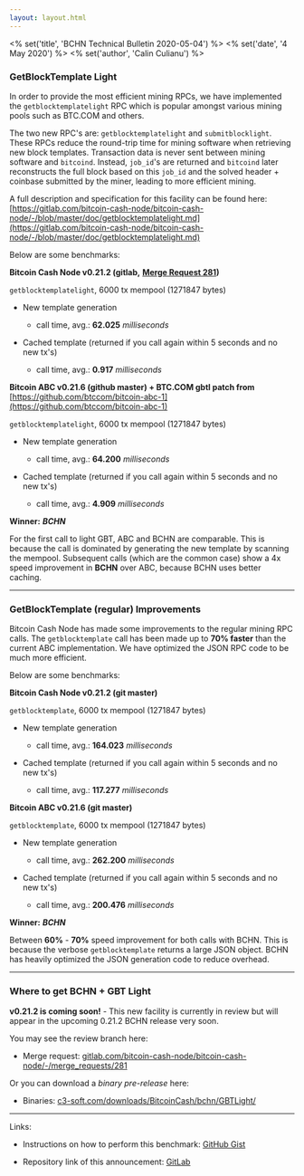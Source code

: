 ```yaml
---
layout: layout.html
---
```


<% set('title', 'BCHN Technical Bulletin 2020-05-04') %>
<% set('date', '4 May 2020') %>
<% set('author', 'Calin Culianu') %>

### GetBlockTemplate Light

In order to provide the most efficient mining RPCs, we have implemented the `getblocktemplatelight` RPC which is popular amongst various mining pools such as BTC.COM and others.

The two new RPC's are: `getblocktemplatelight` and `submitblocklight`. These RPCs reduce the round-trip time for mining software when retrieving new block templates. Transaction data is never sent between mining software and `bitcoind`. Instead, `job_id`'s are returned and `bitcoind` later reconstructs the full block based on this `job_id` and the solved header + coinbase submitted by the miner, leading to more efficient mining.

A full description and specification for this facility can be found here: [https://gitlab.com/bitcoin-cash-node/bitcoin-cash-node/-/blob/master/doc/getblocktemplatelight.md](https://gitlab.com/bitcoin-cash-node/bitcoin-cash-node/-/blob/master/doc/getblocktemplatelight.md)

Below are some benchmarks:

**Bitcoin Cash Node v0.21.2 (gitlab,** [**Merge Request 281**](https://gitlab.com/bitcoin-cash-node/bitcoin-cash-node/-/merge_requests/281)**)**

`getblocktemplatelight`, 6000 tx mempool (1271847 bytes)

*   New template generation

    *   call time, avg.: **62.025** _milliseconds_

*   Cached template (returned if you call again within 5 seconds and no new tx's)

    *   call time, avg.: **0.917** _milliseconds_

**Bitcoin ABC v0.21.6 (github master) + BTC.COM gbtl patch from** [https://github.com/btccom/bitcoin-abc-1](https://github.com/btccom/bitcoin-abc-1)

`getblocktemplatelight`, 6000 tx mempool (1271847 bytes)

*   New template generation

    *   call time, avg.: **64.200** _milliseconds_

*   Cached template (returned if you call again within 5 seconds and no new tx's)

    *   call time, avg.: **4.909** _milliseconds_

**Winner:** **_BCHN_**

For the first call to light GBT, ABC and BCHN are comparable. This is because the call is dominated by generating the new template by scanning the mempool. Subsequent calls (which are the common case) show a 4x speed improvement in **BCHN** over ABC, because BCHN uses better caching.

* * *

### GetBlockTemplate (regular) Improvements

Bitcoin Cash Node has made some improvements to the regular mining RPC calls. The `getblocktemplate` call has been made up to **70% faster** than the current ABC implementation. We have optimized the JSON RPC code to be much more efficient.

Below are some benchmarks:

**Bitcoin Cash Node v0.21.2 (git master)**

`getblocktemplate`, 6000 tx mempool (1271847 bytes)

*   New template generation

    *   call time, avg.: **164.023** _milliseconds_

*   Cached template (returned if you call again within 5 seconds and no new tx's)

    *   call time, avg.: **117.277** _milliseconds_

**Bitcoin ABC v0.21.6 (git master)**

`getblocktemplate`, 6000 tx mempool (1271847 bytes)

*   New template generation

    *   call time, avg.: **262.200** _milliseconds_

*   Cached template (returned if you call again within 5 seconds and no new tx's)

    *   call time, avg.: **200.476** _milliseconds_

**Winner:** **_BCHN_**

Between **60%** - **70%** speed improvement for both calls with BCHN. This is because the verbose `getblocktemplate` returns a large JSON object. BCHN has heavily optimized the JSON generation code to reduce overhead.

* * *

### Where to get BCHN + GBT Light

**v0.21.2 is coming soon!** - This new facility is currently in review but will appear in the upcoming 0.21.2 BCHN release very soon.

You may see the review branch here:

*   Merge request: [gitlab.com/bitcoin-cash-node/bitcoin-cash-node/-/merge_requests/281](https://gitlab.com/bitcoin-cash-node/bitcoin-cash-node/-/merge_requests/281)

Or you can download a _binary pre-release_ here:

*   Binaries: [c3-soft.com/downloads/BitcoinCash/bchn/GBTLight/](https://c3-soft.com/downloads/BitcoinCash/bchn/GBTLight/)

* * *

Links:

*   Instructions on how to perform this benchmark: [GitHub Gist](https://gist.github.com/cculianu/20309e67ff82caa397b4460ec011ad54)

*   Repository link of this announcement: [GitLab](https://gitlab.com/bitcoin-cash-node/announcements/-/blob/master/20200504_gbt_light_announcement.md)
